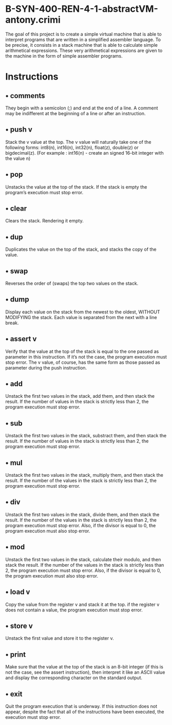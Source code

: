 # B-SYN-400-REN-4-1-abstractVM-antony.crimi

The goal of this project is to create a simple virtual machine that is able to interpret programs that are written
in a simplified assembler language. To be precise, it consists in a stack machine that is able to calculate
simple arithmetical expressions. These very arithmetical expressions are given to the machine in the form
of simple assembler programs.

# Instructions

## • comments
They begin with a semicolon (;) and end at the end of a line. A comment may be indifferent at the
beginning of a line or after an instruction.
## • push v
Stack the v value at the top. The v value will naturally take one of the following forms: int8(n), int16(n), int32(n), float(z), double(z) or bigdecimal(z).
(For example : int16(n) - create an signed 16-bit integer with the value n)
## • pop
Unstacks the value at the top of the stack. If the stack is empty the program’s execution must stop error.
## • clear
Clears the stack. Rendering it empty.
## • dup
Duplicates the value on the top of the stack, and stacks the copy of the value.
## • swap
Reverses the order of (swaps) the top two values on the stack.
## • dump
Display each value on the stack from the newest to the oldest, WITHOUT MODIFYING the stack.
Each value is separated from the next with a line break.
## • assert v
Verify that the value at the top of the stack is equal to the one passed as parameter in this instruction.
If it’s not the case, the program execution must stop error. The v value, of course, has the same form
as those passed as parameter during the push instruction.
## • add
Unstack the first two values in the stack, add them, and then stack the result. If the number of values
in the stack is strictly less than 2, the program execution must stop error.
## • sub
Unstack the first two values in the stack, substract them, and then stack the result. If the number of
values in the stack is strictly less than 2, the program execution must stop error.
## • mul
Unstack the first two values in the stack, multiply them, and then stack the result. If the number of
the values in the stack is strictly less than 2, the program execution must stop error.
## • div
Unstack the first two values in the stack, divide them, and then stack the result. If the number of the
values in the stack is strictly less than 2, the program execution must stop error. Also, if the divisor is
equal to 0, the program execution must also stop error.
## • mod
Unstack the first two values in the stack, calculate their modulo, and then stack the result. If the number of the values in the stack is strictly less than 2, the program execution must stop error. Also, if the
divisor is equal to 0, the program execution must also stop error.
## • load v
Copy the value from the register v and stack it at the top. if the register v does not contain a value,
the program execution must stop error.
## • store v
Unstack the first value and store it to the register v.
## • print
Make sure that the value at the top of the stack is an 8-bit integer (if this is not the case, see the
assert instruction), then interpret it like an ASCII value and display the corresponding character on
the standard output.
## • exit
Quit the program execution that is underway. If this instruction does not appear, despite the fact that
all of the instructions have been executed, the execution must stop error.
